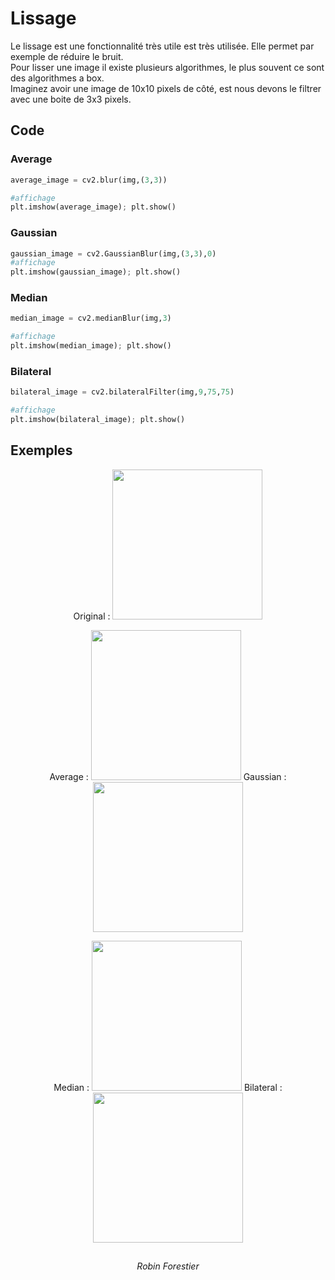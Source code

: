 # Lissage

Le lissage est une fonctionnalité très utile est très utilisée. Elle permet par exemple de réduire le bruit. <br>
Pour lisser une image il existe plusieurs algorithmes, le plus souvent ce sont des algorithmes a box. <br>
Imaginez avoir une image de 10x10 pixels de côté, est nous devons le filtrer avec une boite de 3x3 pixels. <br>


## Code

### Average

```python
average_image = cv2.blur(img,(3,3))

#affichage
plt.imshow(average_image); plt.show()

```
### Gaussian

```python
gaussian_image = cv2.GaussianBlur(img,(3,3),0)
#affichage
plt.imshow(gaussian_image); plt.show()

```

### Median

```python
median_image = cv2.medianBlur(img,3)

#affichage
plt.imshow(median_image); plt.show()

```

### Bilateral

```python
bilateral_image = cv2.bilateralFilter(img,9,75,75)

#affichage
plt.imshow(bilateral_image); plt.show()

```

## Exemples

<div align="center">

<p> Original : <img src="http://172.16.32.230/Forestier/reconnaissance-visuel/raw/master/5_Programmation/test/3_lissage/noise.jpg"  width="240" height="240"> </p>
    
<p> 
Average : <img src="http://172.16.32.230/Forestier/reconnaissance-visuel/raw/master/5_Programmation/test/3_lissage/Exemples/average.png"  width="240" height="240"> 
Gaussian : <img src="http://172.16.32.230/Forestier/reconnaissance-visuel/raw/master/5_Programmation/test/3_lissage/Exemples/gaussian.png"  width="240" height="240">
</p>

<p> 
Median : <img src="http://172.16.32.230/Forestier/reconnaissance-visuel/raw/master/5_Programmation/test/3_lissage/Exemples/median.png"  width="240" height="240">
Bilateral : <img src="http://172.16.32.230/Forestier/reconnaissance-visuel/raw/master/5_Programmation/test/3_lissage/Exemples/bilateral.png"  width="240" height="240">
</p>

</div>

<h2> </h2>

<div align="center">
    <i>Robin Forestier</i>
</div>
